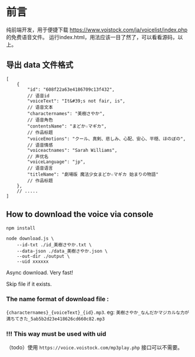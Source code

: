 # 前言

纯前端开发，用于便捷下载 https://www.voistock.com/ja/voicelist/index.php 的免费语音文件。
运行index.html，用法应该一目了然了，可以看看源码，以上。

## 导出 data 文件格式

```json5
[
    {
        "id": "608f22a63e4186709c13f432",
        // 语音id 
        "voiceText": "It&#39;s not fair, is",
        // 语音文本
        "characternames": "美樹さやか",
        // 语音角色
        "contentsName": "まどか☆マギカ",
        // 作品标题
        "voiceEmotions": "クール、真剣、悲しみ、心配、安心、平穏、ほのぼの",
        // 语音情感
        "voiceactnames": "Sarah Williams",
        // 声优名
        "voiceLanguage": "jp",
        // 语音语言
        "titleName": "劇場版 魔法少女まどか☆マギカ 始まりの物語"
        // 作品标题
    },
    // .....
]
```

## How to download the voice via console
```
npm install 

node download.js \
    --id-txt ./id_美樹さやか.txt \
    --data-json ./data_美樹さやか.json \
    --out-dir ./output \
    --uid xxxxxx
```
Async download. Very fast!

Skip file if it exists.

### The name format of download file :
`{characternames}_{voiceText}_{id}.mp3`. eg: `美樹さやか_なんだかマジカルな力が満ちてきた_5ab5b2d23e418626cd660c82.mp3`

### !!! This way must be used with uid
（todo）使用 `https://voice.voistock.com/mp3play.php` 接口可以不需要。
